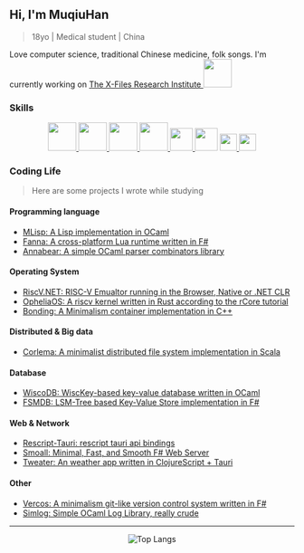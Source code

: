 ## Hi, I'm MuqiuHan
> 18yo | Medical student | China

Love computer science, traditional Chinese medicine, folk songs. I'm currently working on <a href="https://github.com/X-FRI"> The X-Files Research Institute <img src="https://avatars.githubusercontent.com/u/119553376?s=200&v=4" height="50px"> </a>

### Skills

<div align="center">

<a href="https://ocaml.org/"> <img src="https://raw.githubusercontent.com/ocaml/ocaml-logo/master/Colour/PNG/colour-icon.png" height="50px"> </a>
<a href="https://cppreference.com/"> <img src="https://raw.githubusercontent.com/isocpp/logos/master/cpp_logo.png" height="50px"> </a>
<a href="https://fsharp.org/"> <img src="https://fsharp.org/img/logo/fsharp256.png" height="50px"> </a>
<a href="https://scala-lang.org/"> <img src="https://www.scala-lang.org/resources/img/scala-spiral.png" height="50px"> </a>
<a href="https://rust-lang.org/"> <img src="https://raw.githubusercontent.com/lecepin/rust-logo/main/images/1659961579952.png" height="40px"> </a>
<a href="https://www.python.org/"> <img src="https://s3.dualstack.us-east-2.amazonaws.com/pythondotorg-assets/media/community/logos/python-logo-only.png" height="40px"></a>
<a href="https://rescript-lang.org/"> <img src="https://rescript-lang.org/static/nav-logo@2x.png" height="30px"> </a>
<a href="https://racket-lang.org/"> <img src="https://racket-lang.org/img/racket-logo.svg" height="30px"> </a>

</div>
  
### Coding Life
> Here are some projects I wrote while studying

#### Programming language
- [MLisp: A Lisp implementation in OCaml](https://github.com/muqiuhan/MLisp)
- [Fanna: A cross-platform Lua runtime written in F#](https://github.com/muqiuhan/Fanna)
- [Annabear: A simple OCaml parser combinators library](https://github.com/muqiuhan/annabear)

#### Operating System
- [RiscV.NET: RISC-V Emualtor running in the Browser, Native or .NET CLR](https://github.com/muqiuhan/riscv.net)
- [OpheliaOS: A riscv kernel written in Rust according to the rCore tutorial](https://github.com/muqiuhan/OpheliaOS)
- [Bonding: A Minimalism container implementation in C++](https://github.com/muqiuhan/bonding)

#### Distributed & Big data
- [Corlema: A minimalist distributed file system implementation in Scala](https://github.com/muqiuhan/Corlema)

#### Database
- [WiscoDB: WiscKey-based key-value database written in OCaml](https://github.com/muqiuhan/wiscodb)
- [FSMDB: LSM-Tree based Key-Value Store implementation in F#](https://github.com/muqiuhan/Fsmdb)

#### Web & Network
- [Rescript-Tauri: rescript tauri api bindings](https://github.com/muqiuhan/rescript-tauri)
- [Smoall: Minimal, Fast, and Smooth F# Web Server](https://github.com/muqiuhan/Smoall)
- [Tweater: An weather app written in ClojureScript + Tauri](https://github.com/muqiuhan/tweater)

#### Other
- [Vercos: A minimalism git-like version control system written in F#](https://github.com/muqiuhan/Vercos)
- [Simlog: Simple OCaml Log Library, really crude](https://github.com/muqiuhan/simlog)

---

<div align="center">

![Top Langs](https://github-readme-stats.vercel.app/api/top-langs/?username=muqiuhan&layout=pie&theme=transparent&exclude_repo=qemu-7.1.0-riscv64&langs_count=10&hide=html,css,cmake,stylus,ejs)

</div>
